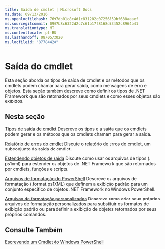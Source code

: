 ```yaml
---
title: Saída de cmdlet | Microsoft Docs
ms.date: 09/13/2016
ms.openlocfilehash: 7697db01c8c4d1c831202c07256559bf638aeaef
ms.sourcegitcommit: 0907b8c6322d2c7c61b17f8168d53452c8964b41
ms.translationtype: MT
ms.contentlocale: pt-BR
ms.lasthandoff: 08/05/2020
ms.locfileid: "87784428"
---
```

# <a name="cmdlet-output"></a>Saída do cmdlet

Esta seção aborda os tipos de saída de cmdlet e os métodos que os cmdlets podem chamar para gerar saída, como mensagens de erro e objetos. Esta seção também descreve como definir os tipos de .NET Framework que são retornados por seus cmdlets e como esses objetos são exibidos.

## <a name="in-this-section"></a>Nesta seção

[Tipos de saída de cmdlet](./types-of-cmdlet-output.md) Descreve os tipos e a saída que os cmdlets podem gerar e os métodos que os cmdlets chamam para gerar a saída.

[Relatório de erros do cmdlet](./cmdlet-error-reporting.md) Discute o relatório de erros do cmdlet, um subconjunto da saída do cmdlet.

[Estendendo objetos de saída](./extending-output-objects.md) Discute como usar os arquivos de tipos (. ps1xml) para estender os objetos de .NET Framework que são retornados por cmdlets, funções e scripts.

[Arquivos de formatação do PowerShell](../format/powershell-formatting-files.md) Descreve os arquivos de formatação (.format.ps1XML) que definem a exibição padrão para um conjunto específico de objetos .NET Framework no Windows PowerShell.

[Arquivos de formatação personalizados](./custom-formatting-files.md) Descreve como criar seus próprios arquivos de formatação personalizados para substituir os formatos de exibição padrão ou para definir a exibição de objetos retornados por seus próprios comandos.

## <a name="see-also"></a>Consulte Também

[Escrevendo um Cmdlet do Windows PowerShell](./writing-a-windows-powershell-cmdlet.md)
